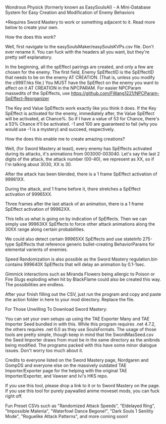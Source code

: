 Wondrous Physick (formerly known as EasySoulsAI) - A Mini-Database System for Easy Creation and Modification of Enemy Behaviors

*Requires Sword Mastery to work or something adjacent to it. Read more below to create your own.

How the does this work?

Well, first navigate to the easySoulsMaker/easySoulsKVPs.csv file. Don't ever rename it. You can fuck with the headers all you want, but they're pretty self explanatory.

In the beginning, all the spEffect pairings are created, and only a few are chosen for the enemy. The first field, Enemy SpEffectID is the SpEffectID that needs to be on the enemy AT CREATION. (That is, unless you modify the c9997.hks file.) You MUST have the SpEffect on the enemy you want to affect on it AT CREATION in the NPCPARAM. For easier NPCParam massedits of the SpEffects, use https://github.com/FWang1221/NPCParam-SpEffect-Reorganizer

The Key and Value SpEffects work exactly like you think it does. If the Key SpEffect is activated for the enemy, immediately after, the Value SpEffect will be activated, at Chance%. So if I have a value of 53 for Chance, there's a 53% Chance it'll be activated. -1 and 100 are guaranteed to fail (why you would use -1 is a mystery) and succeed, respectively.

How the does this enable me to create amazing creations?

Well, (for Sword Mastery at least), every enemy has SpEffects activated during its attacks, it's animations from 003000-003040. Let's say the last 2 digits of the attack, the attack number (00-40), we represent as XX, so if I'm talking about 3030, XX is 30.

After the attack has been blended, there is a 1 frame SpEffect activation of 99961XX.

During the attack, and 1 frame before it, there stretches a SpEffect activation of 99965XX.

Three frames after the last attack of an animation, there is a 1 frame SpEffect activation of 99962XX.

This tells us what is going on by indication of SpEffects. Then we can simply use 99963XX SpEffects to force other attack animations along the 30XX range along certain probabilities. 

We could also detect certain 99965XX SpEffects and use stateInfo 275-type SpEffects that reference generic bullet-creating BehaviorParams for elemental varients of enemies.

Speed Randomization is also possible as the Sword Mastery regulation.bin contains 999640X SpEffects that will delay an animation by 0.1-1sec.

Gimmick interactions such as Miranda Flowers being allergic to Poison or Fire Slugs exploding when hit by BlackFlame could also be created this way. The possibilities are endless.

After your finish filling out the CSV, just run the program and copy and paste the action folder in here to your mod directory. Replace the file.

For Those Unwilling To Download Sword Mastery:

You can set your own setups up using the TAE Exporter Many and TAE Importer Seed bundled in with this. While this program requires .net 4.7.2, the others requires .net 6.0 as they use SoulsFormats. The usage of those tools are pretty simple, though keep in mind that the SwordMasSeed.csv the Seed Importer draws from must be in the same directory as the anibnds being modified. The programs packed with this have some minor dialogue issues. Don't worry too much about it.

Credits to everyone listed on the Sword Mastery page, Nordgaren and GompDS and everyone else on the massively outdated TAE Importer/Exporter page for the helping with the original TAE Importer/Exporter, and Vawser and Ivi's HKS repo.

If you use this tool, please drop a link to it or to Sword Mastery on the page. If you use this tool for purely paywalled anime moveset mods, you can fuck right off.

Fun Preset CSVs such as "Randomized Attack Speeds", "Eldelayed Ring", "Impossible Malenia", "Waterfowl Dance Begone!", "Dark Souls 1 Senility Mode", "Roguelike Attack Patterns", and more coming soon!
